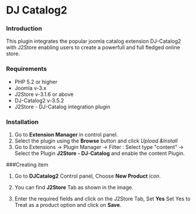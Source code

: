# DJ Catalog2

### Introduction
This plugin integrates the popular joomla catalog extension DJ-Catalog2 with J2Store enabling users to create a powerfull and full fledged online store. 

### Requirements
* PHP 5.2 or higher
* Joomla v-3.x
* J2Store v-3.1.6 or above
* DJ-Catalog2 v-3.5.2
* J2Store - DJ-Catalog integration plugin

### Installation
1. Go to **Extension Manager** in control panel.
2. Select the plugin using the **Browse** button and click *Upload &Install*
3. Go to Extensions -> Plugin Manager -> Filter : Select type "content" -> Select the Plugin **J2Store - DJ-Catalog** and enable the content Plugin.

###Creating item 
1. Go to **DJCatalog2** Control panel, Choose **New Product** icon.
2. You can find **J2Store** Tab as shown in the image.

3. Enter the required fields and click on the J2Store Tab, Set **Yes** Set Yes to Treat as a product option and click on **Save**. 


































